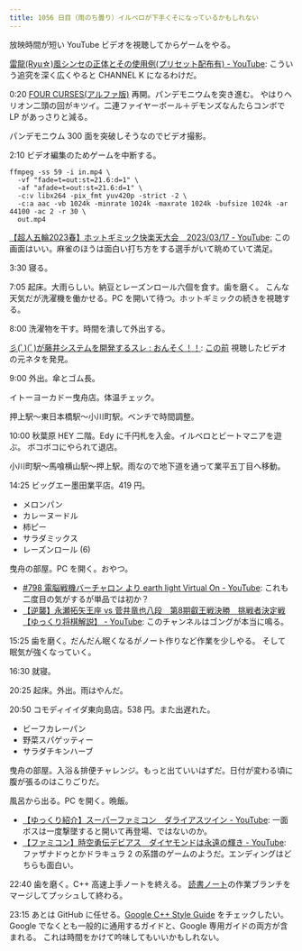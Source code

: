 ```yaml
---
title: 1056 日目（雨のち曇り）イルベロが下手くそになっているかもしれない
---
```


放映時間が短い YouTube ビデオを視聴してからゲームをやる。

[雷龍(Ryu☆)風シンセの正体とその使用例(プリセット配布有) - YouTube](https://www.youtube.com/watch?v=Lrdd0J4oPNI):
こういう追究を深く広くやると CHANNEL K になるわけだ。

0:20 [FOUR CURSES(アルファ版)][dtp23a] 再開。パンデモニウムを突き進む。
やはりヘリオン二頭の回がキツイ。二連ファイヤーボール＋デモンズなんたらコンボで LP があっさりと減る。

パンデモニウム 300 面を突破しそうなのでビデオ撮影。

2:10 ビデオ編集のためゲームを中断する。

```console
ffmpeg -ss 59 -i in.mp4 \
  -vf "fade=t=out:st=21.6:d=1" \
  -af "afade=t=out:st=21.6:d=1" \
  -c:v libx264 -pix_fmt yuv420p -strict -2 \
  -c:a aac -vb 1024k -minrate 1024k -maxrate 1024k -bufsize 1024k -ar 44100 -ac 2 -r 30 \
  out.mp4
```

[【超人五輪2023春】ホットギミック快楽天大会　2023/03/17 - YouTube](https://www.youtube.com/watch?v=0eFCIjz1ZYk):
この画面はいい。麻雀のほうは面白い打ち方をする選手がいて眺めていて満足。

3:30 寝る。

7:05 起床。大雨らしい。納豆とレーズンロール六個を食す。歯を磨く。
こんな天気だが洗濯機を働かせる。PC を開いて待つ。ホットギミックの続きを視聴する。

8:00 洗濯物を干す。時間を潰して外出する。

[彡(ﾟ)(ﾟ)が藤井システムを開発するスレ : おんそく！！](http://overkill-football.blog.jp/archives/528465.html):
[この前](../02/2023-02-01-diary) 視聴したビデオの元ネタを発見。

9:00 外出。傘とゴム長。

イトーヨーカドー曳舟店。体温チェック。

押上駅～東日本橋駅～小川町駅。ベンチで時間調整。

10:00 秋葉原 HEY 二階。Edy に千円札を入金。イルベロとビートマニアを遊ぶ。
ボコボコにやられて退店。

小川町駅～馬喰横山駅～押上駅。雨なので地下道を通って業平五丁目へ移動。

14:25 ビッグエー墨田業平店。419 円。

* メロンパン
* カレーヌードル
* 柿ピー
* サラダミックス
* レーズンロール (6)

曳舟の部屋。PC を開く。おやつ。

* [#798 電脳戦機バーチャロン より earth light Virtual On - YouTube](https://www.youtube.com/watch?v=OEBfAwgI_H4):
  これも二度目の気がするが単品では初か？
* [【逆襲】永瀬拓矢王座 vs 菅井竜也八段　第8期叡王戦決勝　挑戦者決定戦【ゆっくり将棋解説】 - YouTube](https://www.youtube.com/watch?v=tGqNnc-e4Sk):
  このチャンネルはゴングが本当に鳴る。

15:25 歯を磨く。だんだん眠くなるがノート作りなど作業を少しやる。
そして眠気が強くなっていく。

16:30 就寝。

20:25 起床。外出。雨はやんだ。

20:50 コモディイイダ東向島店。538 円。また出遅れた。

* ビーフカレーパン
* 野菜スパゲッティー
* サラダチキンハーブ

曳舟の部屋。入浴＆排便チャレンジ。もっと出ていいはずだ。日付が変わる頃に腹が張るのはこりごりだ。

風呂から出る。PC を開く。晩飯。

* [【ゆっくり紹介】スーパーファミコン　ダライアスツイン - YouTube](https://www.youtube.com/watch?v=wBSltYdToAY):
  一面ボスは一度撃墜すると開いて再登場、ではないのか。
* [【ファミコン】時空勇伝デビアス　ダイヤモンドは永遠の輝き - YouTube](https://www.youtube.com/watch?v=m_BNpTr0640):
  ファザナドゥとかドラキュラ 2 の系譜のゲームのようだ。エンディングはどちらも面白い。

22:40 歯を磨く。C++ 高速上手ノートを終える。
[読書ノート][note]の作業ブランチをマージしてプッシュして終わる。

23:15 あとは GitHub に任せる。[Google C++ Style Guide](https://google.github.io/styleguide/cppguide.html)
をチェックしたい。Google でなくとも一般的に通用するガイドと、Google 専用ガイドの両方が含まれる。
これは時間をかけて吟味してもいいかもしれない。

[dtp23a]: https://wodifes.net/game/show/520
[note]: https://showa-yojyo.github.io/notebook/
